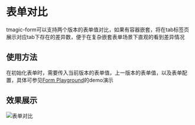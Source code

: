 # 表单对比
tmagic-form可以支持两个版本的表单值对比，如果有容器嵌套，将在tab标签页展示对应tab下存在的差异数，便于在复杂嵌套表单场景下直观的看到差异情况
## 使用方法
在初始化表单时，需要传入当前版本的表单值，上一版本的表单值，以及表单配置，具体可参见[Form Playground](https://tencent.github.io/tmagic-editor/playground/index.html#/form)的demo演示 
## 效果展示
<img src="https://vip.image.video.qpic.cn/vupload/20230301/c626071677661813135.png" alt="表单对比"/>

